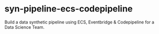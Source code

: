 # syn-pipeline-ecs-codepipeline
Build a data synthetic pipeline using ECS, Eventbridge &amp; Codepipeline for a Data Science Team.
